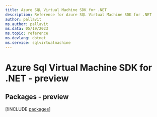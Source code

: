 ```yaml
---
title: Azure SQL Virtual Machine SDK for .NET
description: Reference for Azure SQL Virtual Machine SDK for .NET
author: pallavit
ms.author: pallavit
ms.data: 05/19/2023
ms.topic: reference
ms.devlang: dotnet
ms.service: sqlvirtualmachine
---
```

# Azure Sql Virtual Machine SDK for .NET - preview
## Packages - preview
[!INCLUDE [packages](sql-virtual-machine-index.md)]